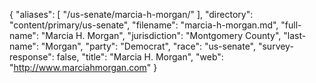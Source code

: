{
  "aliases": [
    "/us-senate/marcia-h-morgan/"
  ],
  "directory": "content/primary/us-senate",
  "filename": "marcia-h-morgan.md",
  "full-name": "Marcia H. Morgan",
  "jurisdiction": "Montgomery County",
  "last-name": "Morgan",
  "party": "Democrat",
  "race": "us-senate",
  "survey-response": false,
  "title": "Marcia H. Morgan",
  "web": "http://www.marciahmorgan.com"
}

